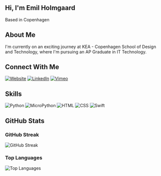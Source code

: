 ## Hi, I'm Emil Holmgaard 
Based in Copenhagen

## About Me
I'm currently on an exciting journey at KEA - Copenhagen School of Design and Technology, where I'm pursuing an AP Graduate in IT Technology.

## Connect With Me
[![Website](https://img.shields.io/badge/-Portfolio-black?style=flat-square&logo=github&logoColor=white)](https://holmdev.io)
[![LinkedIn](https://img.shields.io/badge/-LinkedIn-blue?style=flat-square&logo=linkedin&logoColor=white)](https://www.linkedin.com/in/emil-holmgaard-kristoffersen-13638729b/)
[![Vimeo](https://img.shields.io/badge/-Vimeo-black?style=flat-square&logo=vimeo&logoColor=white)](https://vimeo.com/user210450036)

## Skills
![Python](https://img.shields.io/badge/-Python-3776AB?style=flat-square&logo=python&logoColor=white)
![MicroPython](https://img.shields.io/badge/-MicroPython-6B4E71?style=flat-square&logo=micropython&logoColor=white)
![HTML](https://img.shields.io/badge/-HTML-E34F26?style=flat-square&logo=html5&logoColor=white)
![CSS](https://img.shields.io/badge/-CSS-1572B6?style=flat-square&logo=css3&logoColor=white)
![Swift](https://img.shields.io/badge/-Swift-FA7343?style=flat-square&logo=swift&logoColor=white)

## GitHub Stats
### GitHub Streak
![GitHub Streak](https://github-readme-streak-stats.herokuapp.com/?user=holmek&theme=dark)

### Top Languages
![Top Languages](https://github-readme-stats.vercel.app/api/top-langs/?username=holmek&layout=compact&theme=dark)
